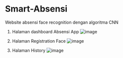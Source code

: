 # Smart-Absensi
Website absensi face recognition dengan algoritma CNN

1. Halaman dashboard Absensi App
![image](https://github.com/user-attachments/assets/7b7d9925-40e9-44e7-8f38-492ebaa3e2c6)

2. Halaman Registration Face
![image](https://github.com/user-attachments/assets/b8331494-97a1-4ed8-9f82-a8b09466e8d0)

3. Halaman History
![image](https://github.com/user-attachments/assets/4cb7237a-5093-493c-9c1b-d2ade69c0eb4)
